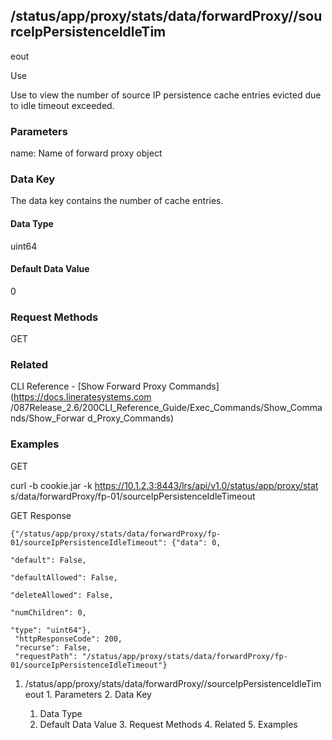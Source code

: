 ## /status/app/proxy/stats/data/forwardProxy/<name>/sourceIpPersistenceIdleTim
eout

Use

Use to view the number of source IP persistence cache entries evicted due to
idle timeout exceeded.

### Parameters

name: Name of forward proxy object

### Data Key

The data key contains the number of cache entries.

#### Data Type

uint64

#### Default Data Value

0

### Request Methods

GET

### Related

CLI Reference - [Show Forward Proxy Commands](https://docs.lineratesystems.com
/087Release_2.6/200CLI_Reference_Guide/Exec_Commands/Show_Commands/Show_Forwar
d_Proxy_Commands)

### Examples

GET

curl -b cookie.jar -k https://10.1.2.3:8443/lrs/api/v1.0/status/app/proxy/stat
s/data/forwardProxy/fp-01/sourceIpPersistenceIdleTimeout

GET Response

    
    {"/status/app/proxy/stats/data/forwardProxy/fp-01/sourceIpPersistenceIdleTimeout": {"data": 0,
                                                                                         "default": False,
                                                                                         "defaultAllowed": False,
                                                                                         "deleteAllowed": False,
                                                                                         "numChildren": 0,
                                                                                         "type": "uint64"},
     "httpResponseCode": 200,
     "recurse": False,
     "requestPath": "/status/app/proxy/stats/data/forwardProxy/fp-01/sourceIpPersistenceIdleTimeout"}
    

  1. /status/app/proxy/stats/data/forwardProxy/<name>/sourceIpPersistenceIdleTimeout
    1. Parameters
    2. Data Key
      1. Data Type
      2. Default Data Value
    3. Request Methods
    4. Related
    5. Examples

